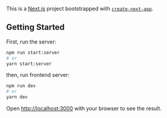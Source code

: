 This is a [Next.js](https://nextjs.org/) project bootstrapped with [`create-next-app`](https://github.com/vercel/next.js/tree/canary/packages/create-next-app).

## Getting Started

First, run the server:

```bash
npm run start:server
# or
yarn start:server
```

then, run frontend server: 

```bash
npm run dev
# or
yarn dev
```

Open [http://localhost:3000](http://localhost:3000) with your browser to see the result.

